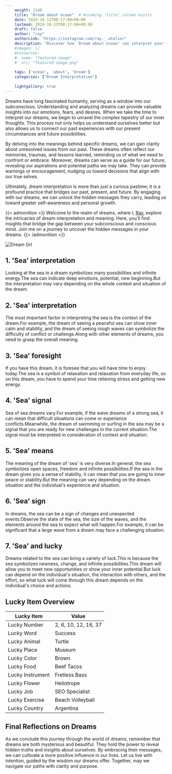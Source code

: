 ```yaml
---
    weight: 1148
    title: "Dream about ocean"  # Assuming 'title' column exists
    date: 2024-10-13T00:17:00+08:00
    lastmod: 2024-10-13T00:17:00+08:00
    draft: false
    author: "ray"
    authorLink: "https://instagram.com/ray._.atelier"
    description: "Discover how 'Dream about ocean' can interpret your future and uncover its significant meanings in your life."
    #images: []
    #resources:
    #- name: "featured-image"
    #  src: "featured-image.png"
    
    tags: ['ocean', 'about', 'Dream']
    categories: ["Dream Interpretation"]
    
    lightgallery: true
---
```

    
Dreams have long fascinated humanity, serving as a window into our subconscious. Understanding and analyzing dreams can provide valuable insights into our emotions, fears, and desires. When we take the time to interpret our dreams, we begin to unravel the complex tapestry of our inner thoughts. This process not only helps us understand ourselves better but also allows us to connect our past experiences with our present circumstances and future possibilities.

By delving into the meanings behind specific dreams, we can gain clarity about unresolved issues from our past. These dreams often reflect our memories, traumas, and lessons learned, reminding us of what we need to confront or embrace. Moreover, dreams can serve as a guide for our future, revealing our aspirations and potential paths we may take. They can provide warnings or encouragement, nudging us toward decisions that align with our true selves.

Ultimately, dream interpretation is more than just a curious pastime; it is a profound practice that bridges our past, present, and future. By engaging with our dreams, we can unlock the hidden messages they carry, leading us toward greater self-awareness and personal growth.

{{< admonition >}}
Welcome to the realm of dreams, where I, [Ray](https://instagram.com/ray._.atelier), explore the intricacies of dream interpretation and meaning. Here, you’ll find insights that bridge the gap between your subconscious and conscious mind. Join me on a journey to uncover the hidden messages in your dreams.
{{< /admonition >}}

![Dream Grl](https://cdn.pixabay.com/photo/2017/11/02/03/35/gothic-2910057_1280.jpg "Dream Grl")

## 1. 'Sea' interpretation
Looking at the sea in a dream symbolizes many possibilities and infinite energy.The sea can indicate deep emotions, potential, new beginning.But the interpretation may vary depending on the whole context and situation of the dream.

## 2. 'Sea' interpretation
The most important factor in interpreting the sea is the context of the dream.For example, the dream of seeing a peaceful sea can show inner calm and stability, and the dream of seeing rough waves can symbolize the difficulty of conflict or challenge.Along with other elements of dreams, you need to grasp the overall meaning.

## 3. 'Sea' foresight
If you have this dream, it is foresee that you will have time to enjoy today.The sea is a symbol of relaxation and relaxation from everyday life, so on this dream, you have to spend your time relieving stress and getting new energy.

## 4. 'Sea' signal
Sea of sea dreams vary.For example, if the wave dreams of a strong sea, it can mean that difficult situations can come or experience conflicts.Meanwhile, the dream of swimming or surfing in the sea may be a signal that you are ready for new challenges in the current situation.The signal must be interpreted in consideration of context and situation.

## 5. 'Sea' means
The meaning of the dream of 'sea' is very diverse.In general, the sea symbolizes open spaces, freedom and infinite possibilities.If the sea in the dream gives you a sense of stability, it can mean that you are going to inner peace or stability.But the meaning can vary depending on the dream situation and the individual's experience and situation.

## 6. 'Sea' sign
In dreams, the sea can be a sign of changes and unexpected events.Observe the state of the sea, the size of the waves, and the elements around the sea to expect what will happen.For example, it can be significant that a large wave from a dream may face a challenging situation.

## 7. 'Sea' and lucky
Dreams related to the sea can bring a variety of luck.This is because the sea symbolizes newness, change, and infinite possibilities.This dream will allow you to meet new opportunities or show your inner potential.But luck can depend on the individual's situation, the interaction with others, and the effort, so what luck will come through this dream depends on the individual's choice and actions.

## Lucky Item Overview
| Lucky Item          | Value              |
|---------------|--------------------|
| Lucky Number        | 2, 6, 10, 12, 16, 37  |
| Lucky Word          | Success |
| Lucky Animal        | Turtle |
| Lucky Place         | Museum     |
| Lucky Color         | Brown     |
| Lucky Food          | Beef Tacos      |
| Lucky Instrument    | Fretless Bass |
| Lucky Flower        | Heliotrope    |
| Lucky Job           | SEO Specialist       |
| Lucky Exercise      | Beach Volleyball  |
| Lucky Country       | Argentina    |


##  Final Reflections on Dreams

As we conclude this journey through the world of dreams, remember that dreams are both mysterious and beautiful. They hold the power to reveal hidden truths and insights about ourselves. By embracing their messages, we can cultivate a more positive influence in our lives. Let us live with intention, guided by the wisdom our dreams offer. Together, may we navigate our paths with clarity and purpose.
